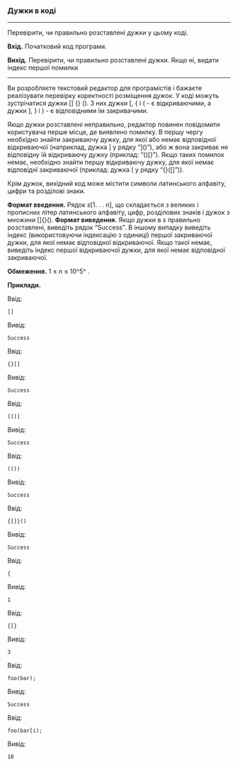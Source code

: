 ### Дужки в коді

---
Перевірити, чи правильно розставлені дужки у цьому коді.

**Вхід.** Початковий код програми.

**Вихід.** Перевірити, чи правильно розставлені дужки. Якщо ні,
видати індекс першої помилки

---
Ви розробляєте текстовий редактор для програмістів і бажаєте реалізувати перевірку 
коректності розміщення дужок. У коді можуть зустрічатися дужки [] {} (). 
З них дужки \[, { і ( - є відкриваючими, а дужки ], } і ) - є відповідними їм 
закривачими. 

Якщо дужки розставлені неправильно, редактор повинен повідомити
користувача перше місце, де виявлено помилку. В першу чергу необхідно знайти 
закриваючу дужку, для якої або немає відповідної відкриваючої (наприклад, дужка ] 
у рядку “]()”), або ж вона закриває не відповідну їй відкриваючу дужку (приклад: 
“()[}”). Якщо таких помилок немає, необхідно знайти першу відкриваючу дужку, для 
якої немає відповіднї закриваючої (приклад: дужка ( у рядку “{}([]”)).

Крім дужок, вихідний код може містити символи латинського алфавіту, цифри та 
розділові знаки.

**Формат введення.** Рядок *s*[1. . . *n*], що складається з великих і прописних 
літер латинського алфавіту, цифр, розділових знаків і дужок з множини []{}().
**Формат виведення.** Якщо дужки в *s* правильно розставлені, виведіть рядок 
“Success". В іншому випадку виведіть індекс (використовуючи індексацію з одиниці) 
першої закриваючої дужки, для якої немає відповідної відкриваючої. Якщо такої 
немає, виведіть індекс першої відкриваючої дужки, для якої немає відповідної 
закриваючої.

**Обмеження.** 1 ≤ *n* ≤ 10^5^ .

**Приклади.**

Ввід:
```
[]
```
Вивід:
```
Success
```
Ввід:
```
{}[]
```
Вивід:
```
Success
```
Ввід:
```
[()]
```
Вивід:
```
Success
```
Ввід:
```
(())
```
Вивід:
```
Success
```
Ввід:
```
{[]}()
```
Вивід:
```
Success
```
Ввід:
```
{
```
Вивід:
```
1
```
Ввід:
```
{[}
```
Вивід:
```
3
```
Ввід:
```
foo(bar);
```
Вивід:
```
Success
```
Ввід:
```
foo(bar[i);
```
Вивід:
```
10
```
